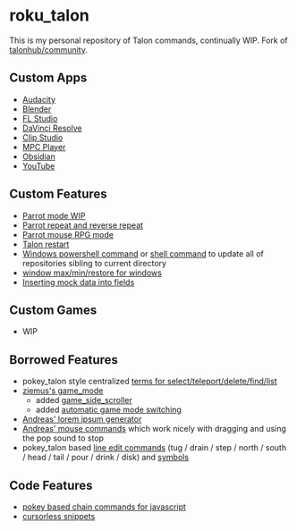 # roku_talon

This is my personal repository of Talon commands, continually WIP.
Fork of [talonhub/community](https://github.com/talonhub/community).

## Custom Apps
- [Audacity](apps/audacity/audacity.talon)
- [Blender](apps/blender/blender.talon)
- [FL Studio](apps/flstudio/fl_studio.talon)
- [DaVinci Resolve](apps/davinci_resolve/davinci_resolve.talon)
- [Clip Studio](apps/clipstudio/clipstudio.talon)
- [MPC Player](apps/mpc/mpc.talon)
- [Obsidian](apps/obsidian/obsidian.talon)
- [YouTube](web/youtube.talon)

## Custom Features
- [Parrot mode WIP](core/mode/parrot_mode/parrot_mode.py)
- [Parrot repeat and reverse repeat](custom/parrot.py)
- [Parrot mouse RPG mode](core/mode/parrot_mode/parrot_mouse_rpg_mode.py)
- [Talon restart](plugin/talon_helpers/talon_helpers.py)
- [Windows powershell command](update-repos.ps1) or [shell command](update-repos.sh) to update all of repositories sibling to current directory
- [window max/min/restore for windows](core/windows_and_tabs/window_and_tabs_win_roku.py)
- [Inserting mock data into fields](plugin/mock_data/mock_data.talon)

## Custom Games
- WIP

## Borrowed Features
- pokey_talon style centralized [terms for select/teleport/delete/find/list](core/terms_roku.py)
- [ziemus's game_mode](https://github.com/ziemus/knausj_talon/tree/main/core/modes/game_modehttps://github.com/ziemus/knausj_talon/tree/main/core/modes/game_mode)
  - added [game_side_scroller](core/modes/game_mode/controls/control_scheme/game_side_scroller.py)
  - added [automatic game mode switching](games/automatic_game_mode.py)
- [Andreas' lorem ipsum generator](plugin/lorem_ipsum/)
- [Andreas' mouse commands](plugin/mouse/mouse.py) which work nicely with dragging and using the pop sound to stop
- pokey_talon based [line edit commands](core/edit/edit_roku.talon) (tug / drain / step / north / south / head / tail / pour / drink / disk) and [symbols](plugin/symbols/symbols.talon)

## Code Features
- [pokey based chain commands for javascript](lang/javascript/javascript.talon)
- [cursorless snippets](cursorless-snippets/)

